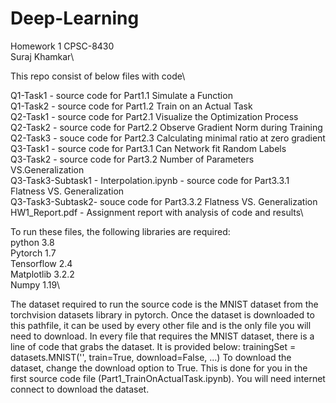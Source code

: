# Deep-Learning

Homework 1 CPSC-8430\
Suraj Khamkar\

This repo consist of below files with code\

Q1-Task1 - source code for Part1.1 Simulate a Function\
Q1-Task2 - source code for Part1.2 Train on an Actual Task\
Q2-Task1 - source code for Part2.1 Visualize the Optimization Process\
Q2-Task2 - source code for Part2.2 Observe Gradient Norm during Training\
Q2-Task3 - souce code for Part2.3 Calculating minimal ratio at zero gradient\
Q3-Task1 - source code for Part3.1 Can Network fit Random Labels\
Q3-Task2 - source code for Part3.2 Number of Parameters VS.Generalization\
Q3-Task3-Subtask1 - Interpolation.ipynb - source code for Part3.3.1 Flatness VS. Generalization\
Q3-Task3-Subtask2- souce code for Part3.3.2 Flatness VS. Generalization\
HW1_Report.pdf - Assignment report with analysis of code and results\

To run these files, the following libraries are required:\
python 3.8\
Pytorch 1.7\
Tensorflow 2.4\
Matplotlib 3.2.2\
Numpy 1.19\

The dataset required to run the source code is the MNIST dataset from the torchvision datasets library in pytorch. Once the dataset is downloaded to this pathfile, it can be used by every other file and is the only file you will need to download. In every file that requires the MNIST dataset, there is a line of code that grabs the dataset.
It is provided below:
trainingSet = datasets.MNIST('', train=True, download=False, ...)
To download the dataset, change the download option to True. This is done for you in the first source code file (Part1_TrainOnActualTask.ipynb). You will need internet connect to download the dataset.
